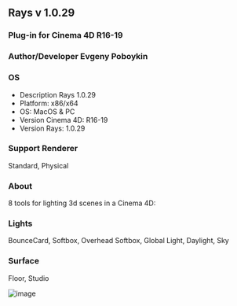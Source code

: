 ## Rays v 1.0.29

### Plug-in for Cinema 4D R16-19
### Author/Developer Evgeny Poboykin

### OS
- Description Rays 1.0.29
- Platform: x86/x64
- OS: MacOS & PC
- Version Cinema 4D: R16-19
- Version Rays: 1.0.29

### Support Renderer
Standard, Physical

### About
8 tools for lighting 3d scenes in a Cinema 4D:

### Lights
BounceCard, Softbox, Overhead Softbox, Global Light, Daylight, Sky

### Surface
Floor, Studio

![image](https://drive.google.com/uc?export=view&id=1zPENbLydTGGGJVrdbgsDMnN02dl39EC2)
